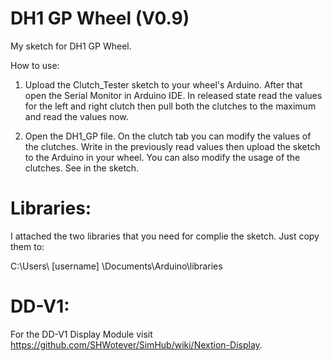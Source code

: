 # DH1 GP Wheel (V0.9)

My sketch for DH1 GP Wheel.

How to use:

1) Upload the Clutch_Tester sketch to your wheel's Arduino. After that open the Serial Monitor in Arduino IDE. In released state read the values for the left and right clutch then pull both the clutches to the maximum and read the values now.

2) Open the DH1_GP file. On the clutch tab you can modify the values of the clutches. Write in the previously read values then upload the sketch to the Arduino in your wheel. You can also modify the usage of the clutches. See in the sketch.

# Libraries:
I attached the two libraries that you need for complie the sketch. Just copy them to:

C:\Users\ [username] \Documents\Arduino\libraries

# DD-V1:
For the DD-V1 Display Module visit https://github.com/SHWotever/SimHub/wiki/Nextion-Display.


